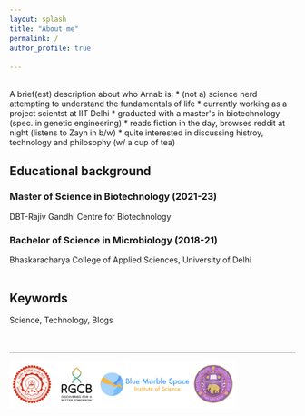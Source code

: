 ```yaml
---
layout: splash
title: "About me"
permalink: /
author_profile: true

---
```

<br>
A brief(est) description about who Arnab is:
* (not a) science nerd attempting to understand the fundamentals of life
* currently working as a project scientst at IIT Delhi
* graduated with a master's in biotechnology (spec. in genetic engineering)
* reads fiction in the day, browses reddit at night (listens to Zayn in b/w)
* quite interested in discussing histroy, technology and philosophy (w/ a cup of tea)

## Educational background
### Master of Science in Biotechnology (2021-23)
DBT-Rajiv Gandhi Centre for Biotechnology
### Bachelor of Science in Microbiology (2018-21)
Bhaskaracharya College of Applied Sciences, University of Delhi <br> <br>

## Keywords
Science, Technology, Blogs <br> <br> <br>

<hr>
<img style="width:400px;" src="/images/logos.png" alt="Institute_Logos" class="inline"/>

